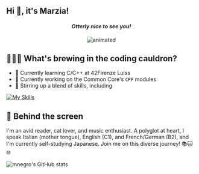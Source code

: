 ## Hi 👋, it's Marzia!

<h4 align="center"><em>Otterly nice to see you!</em></h4>
<p align="center">
  <img src="https://media.giphy.com/media/v0YiARQxj1yc8/giphy.gif" alt="animated"/>
</p>

## 👩🏻‍💻 What's brewing in the coding cauldron?
* 🌱 Currently learning C/C++ at 42Firenze Luiss
* 🔭 Currently working on the Common Core's `CPP` modules
* 🍳 Stirring up a blend of skills, including

[![My Skills](https://skillicons.dev/icons?i=bash,c,cpp,github,linux,vim,vscode)](https://skillicons.dev)

## 👀 Behind the screen
I'm an avid reader, cat lover, and music enthusiast. A polyglot at heart, I speak Italian (mother tongue), English (C1), and French/German (B2), and I'm currently self-studying Japanese. Join me on this diverse journey! 📚🐱🌐

![mnegro's GitHub stats](https://github-readme-stats.vercel.app/api?username=mnegro&theme=gruvbox_light_icons=true)

<!-- * 
<h4 align="center"><em>Currently exploring the intersections between technology and languages</em></h4>

* 🐈 Cat lover
* 🛂 Language passport
	* 🎓 Italian (mother tongue), English (C1), French (B2), German (B2)
	* 🇯🇵 Currently learning Japanese as an autodidact

⬇️ My stats and completed projects
[![mnegro's 42 stats](https://badge42.vercel.app/api/v2/clhypeekx004508mlla98wjfp/stats?cursusId=21&coalitionId=284)](https://github.com/JaeSeoKim/badge42)

| Project         | Score       |
| -----------     | ----------- |
| `cub3d`         | 105/100     |
| `minishell`     | 101/100     |
| `philosophers`  | 100/100     |
| `so_long`       | 125/125     |
| `push_swap`     | 100/100     |
| `minitalk`      | 100/100     |
| `born2beroot`   | 125/125     |
| `get_next_line` | 125/125     |
| `ft_printf`     | 100/100     |
| `libft`         | 102/125     |


* 👾 Always been a nerd, so decided to give coding a go
* 🗂️ Here's some programming material I made, that you might find helpful https://ko-fi.com/mappuccino/shop

**marzianegro/marzianegro** is a ✨ _special_ ✨ repository because its `README.md` (this file) appears on your GitHub profile.
-->
